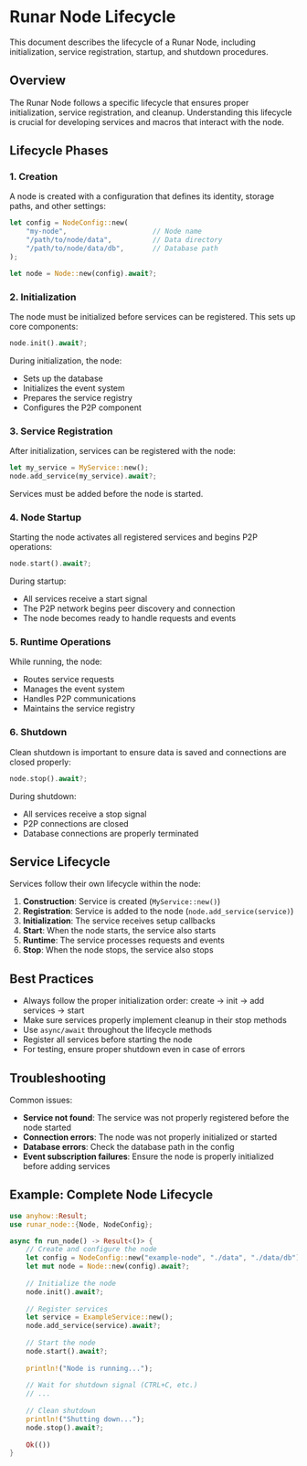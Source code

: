 # Runar Node Lifecycle

This document describes the lifecycle of a Runar Node, including initialization, service registration, startup, and shutdown procedures.

## Overview

The Runar Node follows a specific lifecycle that ensures proper initialization, service registration, and cleanup. Understanding this lifecycle is crucial for developing services and macros that interact with the node.

## Lifecycle Phases

### 1. Creation

A node is created with a configuration that defines its identity, storage paths, and other settings:

```rust
let config = NodeConfig::new(
    "my-node",                     // Node name
    "/path/to/node/data",          // Data directory
    "/path/to/node/data/db",       // Database path
);

let node = Node::new(config).await?;
```

### 2. Initialization

The node must be initialized before services can be registered. This sets up core components:

```rust
node.init().await?;
```

During initialization, the node:
- Sets up the database
- Initializes the event system
- Prepares the service registry
- Configures the P2P component

### 3. Service Registration

After initialization, services can be registered with the node:

```rust
let my_service = MyService::new();
node.add_service(my_service).await?;
```

Services must be added before the node is started.

### 4. Node Startup

Starting the node activates all registered services and begins P2P operations:

```rust
node.start().await?;
```

During startup:
- All services receive a start signal
- The P2P network begins peer discovery and connection
- The node becomes ready to handle requests and events

### 5. Runtime Operations

While running, the node:
- Routes service requests
- Manages the event system
- Handles P2P communications
- Maintains the service registry

### 6. Shutdown

Clean shutdown is important to ensure data is saved and connections are closed properly:

```rust
node.stop().await?;
```

During shutdown:
- All services receive a stop signal
- P2P connections are closed
- Database connections are properly terminated

## Service Lifecycle

Services follow their own lifecycle within the node:

1. **Construction**: Service is created (`MyService::new()`)
2. **Registration**: Service is added to the node (`node.add_service(service)`)
3. **Initialization**: The service receives setup callbacks
4. **Start**: When the node starts, the service also starts
5. **Runtime**: The service processes requests and events
6. **Stop**: When the node stops, the service also stops

## Best Practices

- Always follow the proper initialization order: create → init → add services → start
- Make sure services properly implement cleanup in their stop methods
- Use `async/await` throughout the lifecycle methods
- Register all services before starting the node
- For testing, ensure proper shutdown even in case of errors

## Troubleshooting

Common issues:
- **Service not found**: The service was not properly registered before the node started
- **Connection errors**: The node was not properly initialized or started
- **Database errors**: Check the database path in the config
- **Event subscription failures**: Ensure the node is properly initialized before adding services

## Example: Complete Node Lifecycle

```rust
use anyhow::Result;
use runar_node::{Node, NodeConfig};

async fn run_node() -> Result<()> {
    // Create and configure the node
    let config = NodeConfig::new("example-node", "./data", "./data/db");
    let mut node = Node::new(config).await?;
    
    // Initialize the node
    node.init().await?;
    
    // Register services
    let service = ExampleService::new();
    node.add_service(service).await?;
    
    // Start the node
    node.start().await?;
    
    println!("Node is running...");
    
    // Wait for shutdown signal (CTRL+C, etc.)
    // ...
    
    // Clean shutdown
    println!("Shutting down...");
    node.stop().await?;
    
    Ok(())
} 